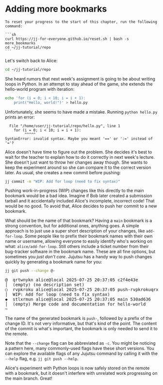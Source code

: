 # Adding more bookmarks

````admonish reset title="Reset your progress" collapsible=true
To reset your progress to the start of this chapter, run the following command:

```sh
curl https://jj-for-everyone.github.io/reset.sh | bash -s more_bookmarks
cd ~/jj-tutorial/repo
```
````

Let's switch back to Alice:

```sh
cd ~/jj-tutorial/repo
```

She heard rumors that next week's assignment is going to be about writing loops in Python.
In an attempt to stay ahead of the game, she extends the hello-world program with iteration:

```sh
echo 'for (i = 0; i < 10; i = i + 1):
    print("Hello, world!")' > hello.py
```

Unfortunately, she seems to have made a mistake.
Running `python hello.py` prints an error:

```
  File "/home/user/jj-tutorial/repo/hello.py", line 1
    for (i = 0; i < 10; i = i + 1):
         ^^^^^
SyntaxError: invalid syntax. Maybe you meant '==' or ':=' instead of '='?
```

Alice doesn't have time to figure out the problem.
She decides it's best to wait for the teacher to explain how to do it correctly in next week's lecture.
She doesn't just want to throw her changes away though.
She wants to keep the experiment around so she can compare it to the correct version later.
As usual, she creates a new commit before pushing:

```sh
jj commit -m "WIP: Add for loop (need to fix syntax)"
```

Pushing work-in-progress (WIP) changes like this directly to the main bookmark would be a bad idea.
Imagine if Bob later created a submission tarball and it accidentally included Alice's incomplete, incorrect code!
That would be no good.
To avoid that, Alice decides to push her commit to a new bookmark.

What should be the name of that bookmark?
Having a `main` bookmark is a strong convention, but for additional ones, anything goes.
A simple approach is to just use a super short description of your changes, like `add-for-loop`.
Some people like to prefix their bookmark names with their own name or username, allowing everyone to easily identify who's working on what: `alice/add-for-loop`.
Still others include a ticket number from their bug-tracker software in the bookmark name.
These are all fine options, but sometimes you _just don't care_.
Jujutsu has a handy way to push changes quickly by generating a bookmark name for you:

```sh
jj git push --change @-
```

<!-- generated by aha script -->
<pre class="aha">
<span class="bold "></span><span class="bold green ">@</span>  <span class="bold "></span><span class="bold highlighted purple ">q</span><span class="bold highlighted dimgray ">rtwnykn</span><span class="bold "> </span><span class="bold yellow ">alice@local</span><span class="bold "> </span><span class="bold highlighted cyan ">2025-07-25 20:37:05</span><span class="bold "> </span><span class="bold highlighted blue ">c</span><span class="bold highlighted dimgray ">2f4e43e</span><span class="bold "></span>
│  <span class="bold "></span><span class="bold highlighted green ">(empty)</span><span class="bold "> </span><span class="bold highlighted green ">(no description set)</span><span class="bold "></span>
○  <span class="bold "></span><span class="bold purple ">r</span><span class="highlighted dimgray ">vpkroku</span> <span class="yellow ">alice@local</span> <span class="cyan ">2025-07-25 20:37:05</span> <span class="purple ">push-rvpkrokuqrxt</span> <span class="green ">git_head()</span> <span class="bold "></span><span class="bold blue ">b</span><span class="highlighted dimgray ">9d02faf</span>
│  WIP: Add for loop (need to fix syntax)
<span class="bold "></span><span class="bold highlighted cyan ">◆</span>  <span class="bold "></span><span class="bold purple ">s</span><span class="highlighted dimgray ">tlxrmun</span> <span class="yellow ">alice@local</span> <span class="cyan ">2025-07-25 20:37:05</span> <span class="purple ">main</span> <span class="bold "></span><span class="bold blue ">5</span><span class="highlighted dimgray ">30ad636</span>
│  <span class="green ">(empty)</span> Merge code and documentation for hello-world
~
</pre>

The name of the generated bookmark is `push-`, followed by a prefix of the change ID.
It's not very informative, but that's kind of the point.
The content of the commit is what's important, the bookmark is only needed to send it to the remote.

Note that the `--change` flag can be abbreviated as `-c`.
You might be noticing a pattern here, many commonly-used flags have these short versions.
You can explore the available flags of any Jujutsu command by calling it with the `--help` flag, e.g. `jj git push --help`.

Alice's experiment with Python loops is now safely stored on the remote with a bookmark, but it doesn't interfere with unrelated work progressing on the main branch.
Great!
